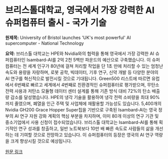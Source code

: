 # 브리스톨대학교, 영국에서 가장 강력한 AI 슈퍼컴퓨터 출시 - 국가 기술

**원제목:** University of Bristol launches 'UK's most powerful' AI supercomputer - National Technology

**요약:** 브리스톨 대학교는 HPE와 Nvidia와의 협력을 통해 영국에서 가장 강력한 AI 슈퍼컴퓨터인 Isambard-AI를 2억 2천 5백만 파운드의 예산으로 구축했습니다. 이 슈퍼컴퓨터는 전 세계 인구가 80년에 걸쳐 처리할 작업을 단 1초 만에 처리할 수 있는 엄청난 속도와 용량을 자랑하며, 로봇 공학, 빅데이터, 기후 연구, 신약 개발 등 다양한 분야의 AI 연구를 혁신적으로 발전시킬 것으로 기대됩니다.  Green500 리스트에 따르면 유럽에서 6번째로 빠르고 세계에서 4번째로 친환경적인 슈퍼컴퓨터로 평가받으며,  무탄소 전력 사용과 저탄소 모듈형 데이터 센터 설계를 통해 기존 방식 대비 72%의 탄소 배출량 감소를 달성했습니다.  HPE의 냉각 기술을 활용하여 냉각 전력 소비량을 최대 90%까지 줄였으며, 폐열을 인근 주택 및 사업체에 재활용할 가능성도 있습니다.  5,400개의 Nvidia GH200 Grace Hopper Super칩을 기반으로 구축된 Isambard-AI는 영국 정부의 AI 연구 자원 강화 계획의 핵심 부분을 차지하며, 이미 80개 이상의 연구 기관 및 중소기업에서 사용 신청이 접수되었습니다.  브리스톨 대학교는 Isambard-AI를 통해 획기적인 연구 성과를 창출하고,  일반 노트북보다 10만 배 빠른 속도로 사람들의 삶을 개선하는 데 기여할 것으로 전망하고 있습니다.  이 슈퍼컴퓨터의 등장은 영국의 AI 연구 역량을 크게 향상시킬 것으로 예상됩니다.

[원문 링크](https://nationaltechnology.co.uk/University_Of_Bristol_Launches_UKs_Most_Powerful_AI_Supercomputer.php)
